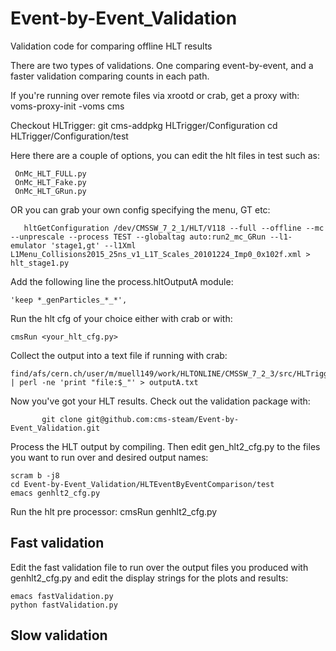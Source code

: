 Event-by-Event_Validation
=========================

Validation code for comparing offline HLT results 

There are two types of validations. One comparing event-by-event, and a faster validation comparing counts in each path. 

If you're running over remote files via xrootd or crab, get a proxy with:
   	  voms-proxy-init -voms cms

Checkout HLTrigger:
	git cms-addpkg HLTrigger/Configuration
	cd HLTrigger/Configuration/test
	 
Here there are a couple of options, you can edit the hlt files in test such as:

     OnMc_HLT_FULL.py
     OnMc_HLT_Fake.py
     OnMc_HLT_GRun.py

OR you can grab your own config specifying the menu, GT etc:

       hltGetConfiguration /dev/CMSSW_7_2_1/HLT/V118 --full --offline --mc --unprescale --process TEST --globaltag auto:run2_mc_GRun --l1-emulator 'stage1,gt' --l1Xml L1Menu_Collisions2015_25ns_v1_L1T_Scales_20101224_Imp0_0x102f.xml > hlt_stage1.py
       	   
Add the following line the process.hltOutputA module:

	'keep *_genParticles_*_*',

Run the hlt cfg of your choice either with crab or with:

    cmsRun <your_hlt_cfg.py> 

Collect the output into a text file if running with crab:

	find/afs/cern.ch/user/m/muell149/work/HLTONLINE/CMSSW_7_2_3/src/HLTrigger/Configuration/test/crab_dir/res/*.root | perl -ne 'print "file:$_"' > outputA.txt

Now you've got your HLT results. Check out the validation package with:

    	   git clone git@github.com:cms-steam/Event-by-Event_Validation.git 

Process the HLT output by compiling. Then edit gen_hlt2_cfg.py to the files you want to run over and desired output names:
	
	scram b -j8
	cd Event-by-Event_Validation/HLTEventByEventComparison/test
	emacs genhlt2_cfg.py
	
Run the hlt pre processor:
	cmsRun genhlt2_cfg.py
## Fast validation

Edit the fast validation file to run over the output files you produced with genhlt2_cfg.py and edit the display strings for the plots and results:

	emacs fastValidation.py
	python fastValidation.py

## Slow validation
